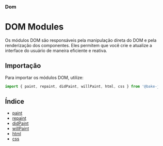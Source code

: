 ### Dom

# DOM Modules

Os módulos DOM são responsáveis pela manipulação direta do DOM e pela renderização dos componentes. Eles permitem que você crie e atualize a interface do usuário de maneira eficiente e reativa.

## Importação

Para importar os módulos DOM, utilize:

```javascript
import { paint, repaint, didPaint, willPaint, html, css } from '@bake-js/element/dom';
```

## Índice

- [paint](https://github.com/bake-js/element/blob/main/src/dom/paint/README.md)
- [repaint](https://github.com/bake-js/element/blob/main/src/dom/repaint/README.md)
- [didPaint](https://github.com/bake-js/element/blob/main/src/dom/didPaint/README.md)
- [willPaint](https://github.com/bake-js/element/blob/main/src/dom/willPaint/README.md)
- [html](https://github.com/bake-js/element/blob/main/src/dom/html/README.md)
- [css](https://github.com/bake-js/element/blob/main/src/dom/css/README.md)
